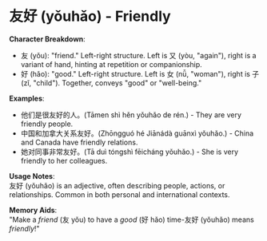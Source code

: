 # **友好 (yǒuhǎo) - Friendly**

**Character Breakdown**:  
- 友 (yǒu): "friend." Left-right structure. Left is 又 (yòu, "again"), right is a variant of hand, hinting at repetition or companionship.  
- 好 (hǎo): "good." Left-right structure. Left is 女 (nǚ, "woman"), right is 子 (zǐ, "child"). Together, conveys "good" or "well-being."

**Examples**:  
- 他们是很友好的人。(Tāmen shì hěn yǒuhǎo de rén.) - They are very friendly people.  
- 中国和加拿大关系友好。(Zhōngguó hé Jiānádà guānxì yǒuhǎo.) - China and Canada have friendly relations.  
- 她对同事非常友好。(Tā duì tóngshì fēicháng yǒuhǎo.) - She is very friendly to her colleagues.

**Usage Notes**:  
友好 (yǒuhǎo) is an adjective, often describing people, actions, or relationships. Common in both personal and international contexts.

**Memory Aids**:  
"Make a *friend* (友 yǒu) to have a *good* (好 hǎo) time-友好 (yǒuhǎo) means *friendly*!"